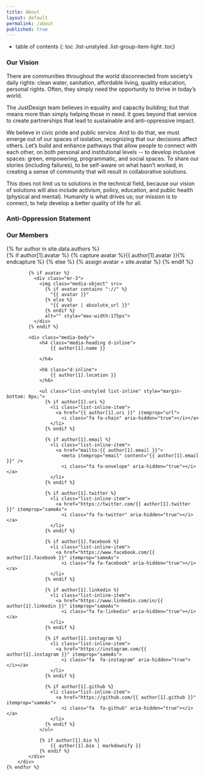 ```yaml
---
title: About
layout: default
permalink: /about
published: true
---
```


* table of contents
{: toc .list-unstyled .list-group-item-light .toc}

### Our Vision

There are communities throughout the world disconnected from society’s daily rights: clean water, sanitation, affordable living, quality education, personal rights. Often, they simply need the opportunity to thrive in today’s world.

The JustDesign team believes in equality and capacity building; but that means more than simply helping those in need. It goes beyond that service to create partnerships that lead to sustainable and anti-oppressive impact.

We believe in civic pride and public service. And to do that, we must emerge out of our spaces of isolation, recognizing that our decisions affect others. Let’s build and enhance pathways that allow people to connect with each other, on both personal and institutional levels -- to develop inclusive spaces: green, empowering, programmatic, and social spaces. To share our stories (including failures), to be self-aware on what hasn’t worked, in creating a sense of community that will result in collaborative solutions.

This does not limit us to solutions in the technical field, because our vision of solutions will also include activism, policy, education, and public health (physical and mental). Humanity is what drives us; our mission is to connect, to help develop a better quality of life for all. 

### Anti-Oppression Statement



### Our Members

<div class="">
	{% for author in site.data.authors %}
		<div class="media mb-3">
			{% if author[1].avatar %}
			  {% capture avatar %}{{ author[1].avatar }}{% endcapture %}
			{% else %}
			  {% assign avatar = site.avatar %}
			{% endif %}
			
			{% if avatar %}
			  <div class="mr-3">
				<img class="media-object" src=
				  {% if avatar contains "://" %}
					"{{ avatar }}"
				  {% else %}
					"{{ avatar | absolute_url }}"
				  {% endif %}
				  alt="" style="max-width:175px">
			  </div>
			{% endif %}
			
			<div class="media-body">
				<h4 class="media-heading d-inline">      
					{{ author[1].name }}

				</h4>
				
				<h6 class="d-inline">
					{{ author[1].location }}
				</h6>
				
				<ul class="list-unstyled list-inline" style="margin-bottom: 0px;">
				  {% if author[1].uri %}
					<li class="list-inline-item">
					  <a href="{{ author[1].uri }}" itemprop="url">
						<i class="fa fa-chain" aria-hidden="true"></i></a>
					</li>
				  {% endif %}

				  {% if author[1].email %}
					<li class="list-inline-item">
					  <a href="mailto:{{ author[1].email }}">
						<meta itemprop="email" content="{{ author[1].email }}" />
						<i class="fa fa-envelope" aria-hidden="true"></i></a>
					</li>
				  {% endif %}

				  {% if author[1].twitter %}
					<li class="list-inline-item">
					  <a href="https://twitter.com/{{ author[1].twitter }}" itemprop="sameAs">
						<i class="fa fa-twitter" aria-hidden="true"></i></a>
					</li>
				  {% endif %}

				  {% if author[1].facebook %}
					<li class="list-inline-item">
					  <a href="https://www.facebook.com/{{ author[1].facebook }}" itemprop="sameAs">
						<i class="fa fa-facebook" aria-hidden="true"></i></a>
					</li>
				  {% endif %}

				  {% if author[1].linkedin %}
					<li class="list-inline-item">
					  <a href="https://www.linkedin.com/in/{{ author[1].linkedin }}" itemprop="sameAs">
						<i class="fa fa-linkedin" aria-hidden="true"></i></a>
					</li>
				  {% endif %}

				  {% if author[1].instagram %}
					<li class="list-inline-item">
					  <a href="https://instagram.com/{{ author[1].instagram }}" itemprop="sameAs">
						<i class="fa  fa-instagram" aria-hidden="true"></i></a>
					</li>
				  {% endif %}

				  {% if author[1].github %}
					<li class="list-inline-item">
					  <a href="https://github.com/{{ author[1].github }}" itemprop="sameAs">
						<i class="fa  fa-github" aria-hidden="true"></i></a>
					</li>
				  {% endif %}
				</ul>
			
				{% if author[1].bio %}
					{{ author[1].bio | markdownify }}
				{% endif %}
			</div>
		</div>
	{% endfor %}
</div>
